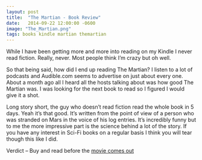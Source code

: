 ```yaml
---
layout: post
title:  "The Martian - Book Review"
date:   2014-09-22 12:00:00 -0600
image: "The_Martian.png"
tags: books kindle martian themartian
---
```

While I have been getting more and more into reading on my Kindle I never read fiction. Really, never. Most people think I’m crazy but oh well.

So that being said, how did I end up reading The Martian? I listen to a lot of podcasts and Audible.com seems to advertise on just about every one. About a month ago all I heard all the hosts talking about was how good The Martian was. I was looking for the next book to read so I figured I would give it a shot.

Long story short, the guy who doesn’t read fiction read the whole book in 5 days. Yeah it’s that good. It’s written from the point of view of a person who was stranded on Mars in the voice of his log entries. It’s incredibly funny but to me the more impressive part is the science behind a lot of the story. If you have any interest in Sci-Fi books on a regular basis I think you will tear though this like I did.

Verdict – Buy and read before the [movie comes out](http://www.space.com/26842-the-martian-book-movie-ridley-scott.html)

